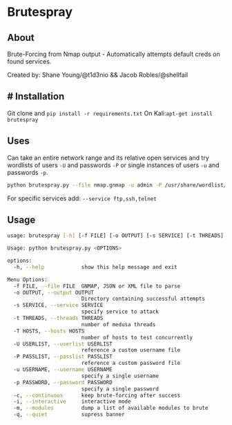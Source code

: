 # Brutespray
## About
Brute-Forcing from Nmap output - Automatically attempts default creds on found services.

Created by: Shane Young/@t1d3nio && Jacob Robles/@shellfail

## # Installation
Git clone and `pip install -r requirements.txt`
On Kali:`apt-get install brutespray`

## Uses
Can take an entire network range and its relative open services and try wordlists of users `-U` and passwords `-P` or single instances of users `-u` and passwords `-p`.

```bash
python brutespray.py --file nmap.gnmap -u admin -P /usr/share/wordlist/rockyou.txt --threads 5 --hosts 5`
```
For specific services add: `--service ftp,ssh,telnet`

## Usage
```bash
usage: brutespray [-h] [-f FILE] [-o OUTPUT] [-s SERVICE] [-t THREADS] [-T HOSTS] [-U USERLIST] [-P PASSLIST] [-u USERNAME] [-p PASSWORD] [-c] [-i] [-m] [-q]

Usage: python brutespray.py <OPTIONS>

options:
  -h, --help            show this help message and exit

Menu Options:
  -f FILE, --file FILE  GNMAP, JSON or XML file to parse
  -o OUTPUT, --output OUTPUT
                        Directory containing successful attempts
  -s SERVICE, --service SERVICE
                        specify service to attack
  -t THREADS, --threads THREADS
                        number of medusa threads
  -T HOSTS, --hosts HOSTS
                        number of hosts to test concurrently
  -U USERLIST, --userlist USERLIST
                        reference a custom username file
  -P PASSLIST, --passlist PASSLIST
                        reference a custom password file
  -u USERNAME, --username USERNAME
                        specify a single username
  -p PASSWORD, --password PASSWORD
                        specify a single password
  -c, --continuous      keep brute-forcing after success
  -i, --interactive     interactive mode
  -m, --modules         dump a list of available modules to brute
  -q, --quiet           supress banner
```
